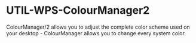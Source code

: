 # UTIL-WPS-ColourManager2
ColourManager/2 allows you to adjust the complete color scheme used on your desktop - ColourManager allows you to change every system color. 
